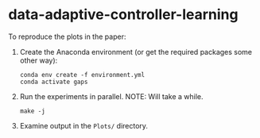 # data-adaptive-controller-learning

To reproduce the plots in the paper:

1. Create the Anaconda environment (or get the required packages some other way):

       conda env create -f environment.yml
       conda activate gaps

2. Run the experiments in parallel. NOTE: Will take a while.

       make -j

3. Examine output in the `Plots/` directory.
